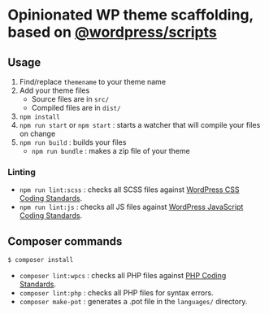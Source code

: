 # Opinionated WP theme scaffolding, based on [@wordpress/scripts](https://www.npmjs.com/package/@wordpress/scripts)

## Usage

1. Find/replace `themename` to your theme name
2. Add your theme files
   * Source files are in `src/`
   * Compiled files are in `dist/`
3. `npm install`
4. `npm run start` or `npm start` : starts a watcher that will compile your files on change
5. `npm run build` : builds your files
   * `npm run bundle` : makes a zip file of your theme

### Linting
-   `npm run lint:scss` : checks all SCSS files against [WordPress CSS Coding Standards](https://developer.wordpress.org/coding-standards/wordpress-coding-standards/css/).
-   `npm run lint:js` : checks all JS files against [WordPress JavaScript Coding Standards](https://developer.wordpress.org/coding-standards/wordpress-coding-standards/javascript/).

## Composer commands

```sh
$ composer install
```
-   `composer lint:wpcs` : checks all PHP files against [PHP Coding Standards](https://developer.wordpress.org/coding-standards/wordpress-coding-standards/php/).
-   `composer lint:php` : checks all PHP files for syntax errors.
-   `composer make-pot` : generates a .pot file in the `languages/` directory.
